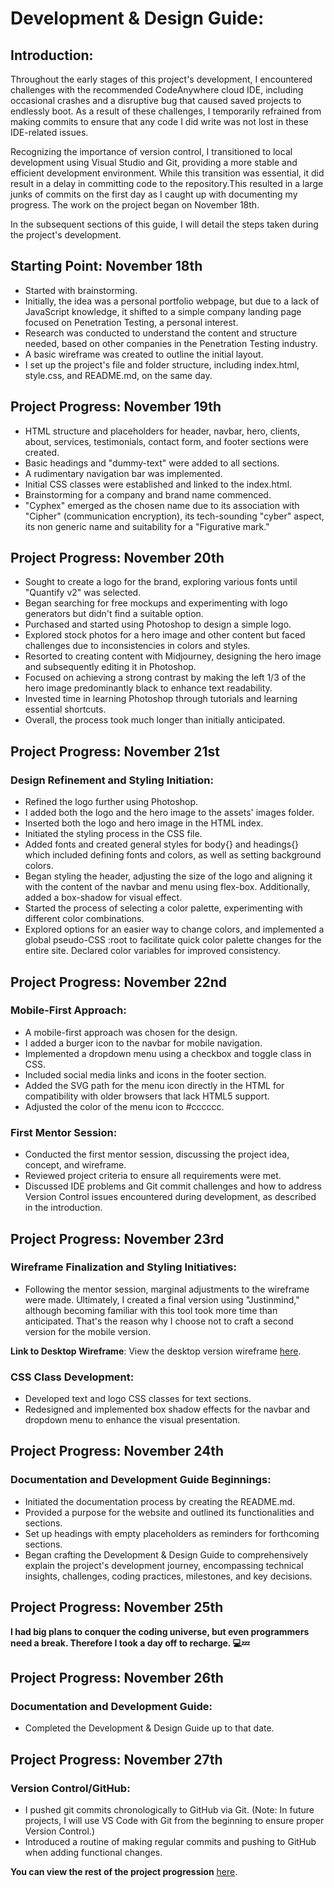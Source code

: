 # Development & Design Guide:

## Introduction:

Throughout the early stages of this project's development, I encountered challenges with the recommended CodeAnywhere cloud IDE, including occasional crashes and a disruptive bug that caused saved projects to endlessly boot. As a result of these challenges, I temporarily refrained from making commits to ensure that any code I did write was not lost in these IDE-related issues.

Recognizing the importance of version control, I transitioned to local development using Visual Studio and Git, providing a more stable and efficient development environment. While this transition was essential, it did result in a delay in committing code to the repository.This resulted in a large junks of commits on the first day as I caught up with documenting my progress. The work on the project began on November 18th.

In the subsequent sections of this guide, I will detail the steps taken during the project's development. 

## Starting Point: November 18th

- Started with brainstorming.
- Initially, the idea was a personal portfolio webpage, but due to a lack of JavaScript knowledge, it shifted to a simple company landing page focused on Penetration Testing, a personal interest.
- Research was conducted to understand the content and structure needed, based on other companies in the Penetration Testing industry.
- A basic wireframe was created to outline the initial layout.
- I set up the project's file and folder structure, including index.html, style.css, and README.md, on the same day.

## Project Progress: November 19th

- HTML structure and placeholders for header, navbar, hero, clients, about, services, testimonials, contact form, and footer sections were created.
- Basic headings and "dummy-text" were added to all sections.
- A rudimentary navigation bar was implemented.
- Initial CSS classes were established and linked to the index.html.
- Brainstorming for a company and brand name commenced.
- "Cyphex" emerged as the chosen name due to its association with "Cipher" (communication encryption), its tech-sounding "cyber" aspect, its non generic name and suitability for a "Figurative mark."

## Project Progress: November 20th

- Sought to create a logo for the brand, exploring various fonts until "Quantify v2" was selected.
- Began searching for free mockups and experimenting with logo generators but didn't find a suitable option.
- Purchased and started using Photoshop to design a simple logo.
- Explored stock photos for a hero image and other content but faced challenges due to inconsistencies in colors and styles.
- Resorted to creating content with Midjourney, designing the hero image and subsequently editing it in Photoshop.
- Focused on achieving a strong contrast by making the left 1/3 of the hero image predominantly black to enhance text readability.
- Invested time in learning Photoshop through tutorials and learning essential shortcuts.
- Overall, the process took much longer than initially anticipated.

## Project Progress: November 21st
### Design Refinement and Styling Initiation:

- Refined the logo further using Photoshop.
- I added both the logo and the hero image to the assets' images folder.
- Inserted both the logo and hero image in the HTML index.
- Initiated the styling process in the CSS file.
- Added fonts and created general styles for body{} and headings{} which included defining fonts and colors, as well as setting background colors.
- Began styling the header, adjusting the size of the logo and aligning it with the content of the navbar and menu using flex-box. Additionally, added a box-shadow for visual effect.
- Started the process of selecting a color palette, experimenting with different color combinations.
- Explored options for an easier way to change colors, and implemented a global pseudo-CSS :root to facilitate quick color palette changes for the entire site. Declared color variables for improved consistency.

## Project Progress: November 22nd 
### Mobile-First Approach:

- A mobile-first approach was chosen for the design.
- I added a burger icon to the navbar for mobile navigation.
- Implemented a dropdown menu using a checkbox and toggle class in CSS.
- Included social media links and icons in the footer section.
- Added the SVG path for the menu icon directly in the HTML for compatibility with older browsers that lack HTML5 support.
- Adjusted the color of the menu icon to #cccccc.

### First Mentor Session:

- Conducted the first mentor session, discussing the project idea, concept, and wireframe.
- Reviewed project criteria to ensure all requirements were met.
- Discussed IDE problems and Git commit challenges and how to address Version Control issues encountered during development, as described in the introduction.

## Project Progress: November 23rd 
### Wireframe Finalization and Styling Initiatives:

- Following the mentor session, marginal adjustments to the wireframe were made. Ultimately, I created a final version using "Justinmind," although becoming familiar with this tool took more time than anticipated. That's the reason why I choose not to craft a second version for the mobile version.

**Link to Desktop Wireframe**: View the desktop version wireframe [here](presentation/wireframe.webp).


### CSS Class Development:
- Developed text and logo CSS classes for text sections.
- Redesigned and implemented box shadow effects for the navbar and dropdown menu to enhance the visual presentation.

## Project Progress: November 24th

### Documentation and Development Guide Beginnings:

- Initiated the documentation process by creating the README.md.
- Provided a purpose for the website and outlined its functionalities and sections.
- Set up headings with empty placeholders as reminders for forthcoming sections.
- Began crafting the Development & Design Guide to comprehensively explain the project's development journey, encompassing technical insights, challenges, coding practices, milestones, and key decisions.

## Project Progress: November 25th
**I had big plans to conquer the coding universe, but even programmers need a break. Therefore I took a day off to recharge. 💻💤**

## Project Progress: November 26th
### Documentation and Development Guide:

- Completed the Development & Design Guide up to that date.


## Project Progress: November 27th
### Version Control/GitHub:
- I pushed git commits chronologically to GitHub via Git. (Note: In future projects, I will use VS Code with Git from the beginning to ensure proper Version Control.)
- Introduced a routine of making regular commits and pushing to GitHub when adding functional changes.


**You can view the rest of the project progression** [here](https://github.com/ParaBytes/Portfolio_Project-1.2_html-css/commits?after=51456ec894d811b4432020e80cc26cdf2a889377+34&author=ParaBytes).
